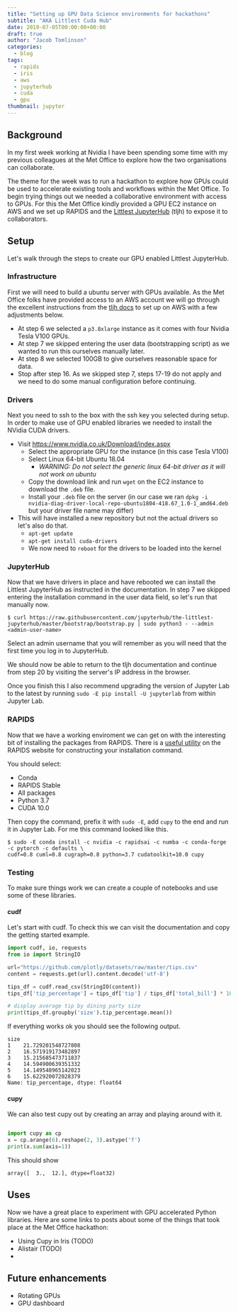 ```yaml
---
title: "Setting up GPU Data Science environments for hackathons"
subtitle: "AKA Littlest Cuda Hub"
date: 2019-07-05T00:00:00+00:00
draft: true
author: "Jacob Tomlinson"
categories:
  - blog
tags:
  - rapids
  - iris
  - aws
  - jupyterhub
  - cuda
  - gpu
thumbnail: jupyter
---
```


## Background

In my first week working at Nvidia I have been spending some time with my previous colleagues at the Met Office to explore how the two organisations can collaborate. 

The theme for the week was to run a hackathon to explore how GPUs could be used to accelerate existing tools and workflows within the Met Office. To begin trying things out we needed a collaborative environment with access to GPUs. For this the Met Office kindly provided a GPU EC2 instance on AWS and we set up RAPIDS and the [Littlest JupyterHub](https://tljh.jupyter.org/en/latest/) (tljh) to expose it to collaborators.

## Setup

Let's walk through the steps to create our GPU enabled Littlest JupyterHub.

### Infrastructure

First we will need to build a ubuntu server with GPUs available. As the Met Office folks have provided access to an AWS account we will go through the excellent instructions from the [tljh docs](https://tljh.jupyter.org/en/latest/install/amazon.html) to set up on AWS with a few adjustments below.

- At step 6 we selected a `p3.8xlarge` instance as it comes with four Nvidia Tesla V100 GPUs. 
- At step 7 we skipped entering the user data (bootstrapping script) as we wanted to run this ourselves manually later.
- At step 8 we selected 100GB to give ourselves reasonable space for data.
- Stop after step 16. As we skipped step 7, steps 17-19 do not apply and we need to do some manual configuration before continuing.

### Drivers

Next you need to ssh to the box with the ssh key you selected during setup. In order to make use of GPU enabled libraries we needed to install the NVidia CUDA drivers.

- Visit https://www.nvidia.co.uk/Download/index.aspx
  - Select the appropriate GPU for the instance (in this case Tesla V100)
  - Select Linux 64-bit Ubuntu 18.04 
    - _WARNING: Do not select the generic linux 64-bit driver as it will not work on ubuntu_
  - Copy the download link and run `wget` on the EC2 instance to download the `.deb` file.
  - Install your `.deb` file on the server (in our case we ran `dpkg -i nvidia-diag-driver-local-repo-ubuntu1804-418.67_1.0-1_amd64.deb` but your driver file name may differ)
- This will have installed a new repository but not the actual drivers so let's also do that.
  - `apt-get update`
  - `apt-get install cuda-drivers`
  - We now need to `reboot` for the drivers to be loaded into the kernel

### JupyterHub

Now that we have drivers in place and have rebooted we can install the Littlest JupyterHub as instructed in the documentation. In step 7 we skipped entering the installation command in the user data field, so let's run that manually now.

```
$ curl https://raw.githubusercontent.com/jupyterhub/the-littlest-jupyterhub/master/bootstrap/bootstrap.py | sudo python3 - --admin <admin-user-name>
```

Select an admin username that you will remember as you will need that the first time you log in to JupyterHub.

We should now be able to return to the tljh documentation and continue from step 20 by visiting the server's IP address in the browser.

Once you finish this I also recommend upgrading the version of Jupyter Lab to the latest by running `sudo -E pip install -U jupyterlab` from within Jupyter Lab.

### RAPIDS

Now that we have a working enviroment we can get on with the interesting bit of installing the packages from RAPIDS. There is a [useful utility](https://rapids.ai/start.html) on the RAPIDS website for constructing your installation command.

You should select:
- Conda
- RAPIDS Stable
- All packages
- Python 3.7
- CUDA 10.0

Then copy the command, prefix it with `sudo -E`, add `cupy` to the end and run it in Jupyter Lab. For me this command looked like this.

```
$ sudo -E conda install -c nvidia -c rapidsai -c numba -c conda-forge -c pytorch -c defaults \
cudf=0.8 cuml=0.8 cugraph=0.8 python=3.7 cudatoolkit=10.0 cupy
```

### Testing

To make sure things work we can create a couple of notebooks and use some of these libraries.

#### cudf

Let's start with cudf. To check this we can visit the documentation and copy the getting started example.

```python
import cudf, io, requests
from io import StringIO

url="https://github.com/plotly/datasets/raw/master/tips.csv"
content = requests.get(url).content.decode('utf-8')

tips_df = cudf.read_csv(StringIO(content))
tips_df['tip_percentage'] = tips_df['tip'] / tips_df['total_bill'] * 100

# display average tip by dining party size
print(tips_df.groupby('size').tip_percentage.mean())
```

If everything works ok you should see the following output.

```
size
1    21.729201548727808
2    16.571919173482897
3    15.215685473711837
4    14.594900639351332
5    14.149548965142023
6    15.622920072028379
Name: tip_percentage, dtype: float64
```

#### cupy

We can also test cupy out by creating an array and playing around with it.

```python

import cupy as cp
x = cp.arange(6).reshape(2, 3).astype('f')
print(x.sum(axis=1))     
```

This should show

```
array([  3.,  12.], dtype=float32)   
```

## Uses

Now we have a great place to experiment with GPU accelerated Python libraries. Here are some links to posts about some of the things that took place at the Met Office hackathon:

  - Using Cupy in Iris (TODO)
  - Alistair (TODO)
  - 

## Future enhancements

- Rotating GPUs
- GPU dashboard